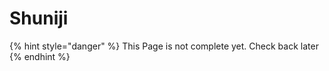# Shuniji

{% hint style="danger" %}
This Page is not complete yet. Check back later
{% endhint %}

